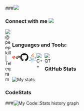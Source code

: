 
###![](https://i.imgur.com/0WRwEYK.png)


### Connect with me <img src="https://media.giphy.com/media/VgCDAzcKvsR6OM0uWg/giphy.gif" width="50">

[<img align="left" alt="@peepkill | Telegram" width="22px" src="https://c7.hotpng.com/preview/968/321/102/telegram-computer-icons-apple-icon-image-format-telegram-icon-enkel-iconset-froyoshark.jpg" />][telegram]

<br/>

### Languages and Tools:


<img align="left" alt="Git" width="26px" src="https://raw.githubusercontent.com/github/explore/80688e429a7d4ef2fca1e82350fe8e3517d3494d/topics/git/git.png" />
<img align="left" alt="GitHub" width="26px" src="https://raw.githubusercontent.com/github/explore/78df643247d429f6cc873026c0622819ad797942/topics/github/github.png" />
<img align="left" alt="Java" width="26px" src="https://raw.githubusercontent.com/github/explore/80688e429a7d4ef2fca1e82350fe8e3517d3494d/topics/java/java.png" />
<img align="left" alt="C++" width="26px" src="https://upload.wikimedia.org/wikipedia/commons/thumb/1/18/ISO_C%2B%2B_Logo.svg/306px-ISO_C%2B%2B_Logo.svg.png" />
<img align="left" alt="QT" width="26px" src="http://www.icons101.com/icons/48/Flatwoken_by_Alessandro_Roncone/128/qt.png" />

<br/>

### GitHub Stats

![My stats](https://github-readme-stats.vercel.app/api?username=AppLoidx&show_icons=true&count_private=true)

### CodeStats

###![My Code::Stats history graph](https://codestats-readme.wegfan.cn/history-graph/shdxw?width=850&height=300&timezone=08:00&history_days=21&max_languages=9&language_colors=["3e4053","f15854","5da5da","faa43a","60bd68","f17cb0","b2912f","decf3f","b276b2","808080"])

[telegram]: https://t.me/peepkill

